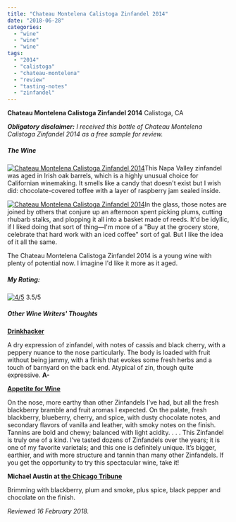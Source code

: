 ```yaml
---
title: "Chateau Montelena Calistoga Zinfandel 2014"
date: "2018-06-28"
categories:
  - "wine"
  - "wine"
  - "wine"
tags:
  - "2014"
  - "calistoga"
  - "chateau-montelena"
  - "review"
  - "tasting-notes"
  - "zinfandel"
---
```


**Chateau Montelena Calistoga Zinfandel 2014** Calistoga, CA

_**Obligatory disclaimer:** I received this bottle of Chateau Montelena Calistoga Zinfandel 2014 as a free sample for review._

##### The Wine

[![Chateau Montelena Calistoga Zinfandel 2014](http://s3.amazonaws.com/thegourmez-wpmedia/2018/06/Chataeu-Montelena-Zin-1-391x500.jpg)](http://s3.amazonaws.com/thegourmez-wpmedia/2018/06/Chataeu-Montelena-Zin-1.jpg)This Napa Valley zinfandel was aged in Irish oak barrels, which is a highly unusual choice for Californian winemaking. It smells like a candy that doesn't exist but I wish did: chocolate-covered toffee with a layer of raspberry jam sealed inside.

[![Chateau Montelena Calistoga Zinfandel 2014](http://s3.amazonaws.com/thegourmez-wpmedia/2018/06/Chataeu-Montelena-Zin-2-357x500.jpg)](http://s3.amazonaws.com/thegourmez-wpmedia/2018/06/Chataeu-Montelena-Zin-2.jpg)In the glass, those notes are joined by others that conjure up an afternoon spent picking plums, cutting rhubarb stalks, and plopping it all into a basket made of reeds. It'd be idyllic, if I liked doing that sort of thing—I'm more of a "Buy at the grocery store, celebrate that hard work with an iced coffee" sort of gal. But I like the idea of it all the same.

The Chateau Montelena Calistoga Zinfandel 2014 is a young wine with plenty of potential now. I imagine I'd like it more as it aged.

##### My Rating:




<div class="caption">

[![4/5](http://s3.amazonaws.com/thegourmez-wpmedia/2010/11/rating_avocado11.gif)](http://s3.amazonaws.com/thegourmez-wpmedia/2010/11/rating_avocado11.gif) 3.5/5</div>


##### Other Wine Writers' Thoughts

**[Drinkhacker](https://www.drinkhacker.com/2017/09/10/review-chateau-montelena-2014-zinfandel-and-2013-cabernet-sauvignon/)**

A dry expression of zinfandel, with notes of cassis and black cherry, with a peppery nuance to the nose particularly. The body is loaded with fruit without being jammy, with a finish that evokes some fresh herbs and a touch of barnyard on the back end. Atypical of zin, though quite expressive. **A-**

**[Appetite for Wine](https://appetiteforwine.blog/2018/06/06/review-chateau-montelena-calistoga-zinfandel-2015/)**

On the nose, more earthy than other Zinfandels I’ve had, but all the fresh blackberry bramble and fruit aromas I expected. On the palate, fresh blackberry, blueberry, cherry, and spice, with dusty chocolate notes, and secondary flavors of vanilla and leather, with smoky notes on the finish. Tannins are bold and chewy; balanced with light acidity. . . . This Zinfandel is truly one of a kind. I’ve tasted dozens of Zinfandels over the years; it is one of my favorite varietals; and this one is definitely unique. It’s bigger, earthier, and with more structure and tannin than many other Zinfandels. If you get the opportunity to try this spectacular wine, take it!

**Michael Austin at [the Chicago Tribune](http://www.chicagotribune.com/dining/drink/wine/sc-food-zinfandel-tasting-wine-0525-story.html)**

Brimming with blackberry, plum and smoke, plus spice, black pepper and chocolate on the finish.

_Reviewed 16 February 2018._
